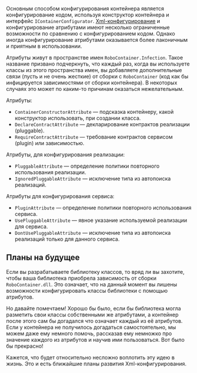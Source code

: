 Основным способом конфигурирования контейнера является конфигурирование кодом, используя конструктор контейнера и интерфейс `IContainerConfigurator`. [Xml-конфигурирование](XmlConfiguration.md) и конфигурирование атрибутами имеют несколько ограниченные возможности по сравнению с конфигурированием кодом. Однако иногда конфигурирование атрибутами оказывается более лаконичным и приятным в использовании.

Атрибуты живут в пространстве имен `RoboContainer.Infection`. Такое название призвано подчеркнуть, что каждый раз, когда вы используете классы из этого пространства имен, вы добавляете дополнительные связи (пусть и не очень жесткие) от сборки с `RoboContainer` (код как бы инфицируется зависимостями от сборки контейнера). В некоторых случаях это может по каким-то причинам оказаться нежелательным.

Атрибуты:
  * `ContainerConstructorAttribute` — подсказка контейнеру, какой конструктор использовать, при создании класса.
  * `DeclareContractAttribute` — декларирование контрактов реализации (pluggable).
  * `RequireContractAttribute` — требование контрактов сервисом (plugin) или зависимостью.

Атрибуты, для конфигурирования реализации:
  * `PluggableAttribute` — определение политики повторного использования реализации.
  * `IgnoredPluggableAttribute` — исключение типа из автопоиска реализаций.

Атрибуты для конфигурирования сервиса:
  * `PluginAttribute` — определение политики повторного использования сервиса.
  * `UsePluggableAttribute` — явное указание используемой реализации для сервиса.
  * `DontUsePluggableAttribute` — исключение типа из автопоиска реализаций только для данного сервиса.

## Планы на будущее ##
Если вы разрабатываете библиотеку классов, то вряд ли вы захотите, чтобы ваша библиотека приобрела зависимость от сборки `RoboContainer.dll`. Это означает, что на данный момент вы  лишены возможности конфигурировать классы библиотеки с помощью атрибутов.

Но давайте помечтаем! Хорошо бы было, если бы библиотека могла разметить свои классы собственными же атрибутами, а контейнер после этого сам бы догадался что означает каждый из её атрибутов. Если у контейнера не получилось догадаться самостоятельно, мы можем даже ему немного помочь, рассказав ему немножко про значение каждого из атрибутов и научив ими пользоваться. Вот было бы прекрасно!

Кажется, что будет относительно несложно воплотить эту идею в жизнь. Это и есть ближайшие планы развития Xml-конфигурирования.